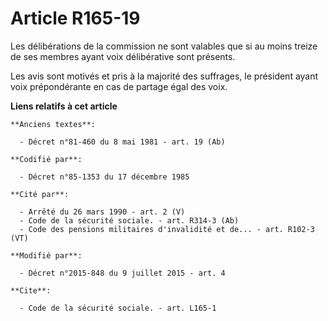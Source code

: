 # Article R165-19

Les délibérations de la commission ne sont valables que si au moins treize de ses membres ayant voix délibérative sont
présents. 

Les avis sont motivés et pris à la majorité des suffrages, le président ayant voix prépondérante en cas de partage égal des
voix.

**Liens relatifs à cet article**

	**Anciens textes**:

	  - Décret n°81-460 du 8 mai 1981 - art. 19 (Ab)

	**Codifié par**:

	  - Décret n°85-1353 du 17 décembre 1985

	**Cité par**:

	  - Arrêté du 26 mars 1990 - art. 2 (V)
	  - Code de la sécurité sociale. - art. R314-3 (Ab)
	  - Code des pensions militaires d'invalidité et de... - art. R102-3 (VT)

	**Modifié par**:

	  - Décret n°2015-848 du 9 juillet 2015 - art. 4

	**Cite**:

	  - Code de la sécurité sociale. - art. L165-1
